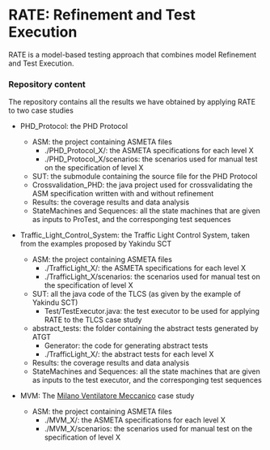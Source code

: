 # RATE: Refinement and Test Execution 

RATE is a model-based testing approach that combines model Refinement and Test Execution.

### Repository content

The repository contains all the results we have obtained by applying RATE to two case studies

* PHD_Protocol: the PHD Protocol
  * ASM: the project containing ASMETA files
	* ./PHD_Protocol_X/: the ASMETA specifications for each level X
	* ./PHD_Protocol_X/scenarios: the scenarios used for manual test on the specification of level X
  * SUT: the submodule containing the source file for the PHD Protocol
  * Crossvalidation_PHD: the java project used for crossvalidating the ASM specification written with and without refinement
  * Results: the coverage results and data analysis
  * StateMachines and Sequences: all the state machines that are given as inputs to ProTest, and the corresponging test sequences   

* Traffic_Light_Control_System: the Traffic Light Control System, taken from the examples proposed by Yakindu SCT 
  * ASM: the project containing ASMETA files
	* ./TrafficLight_X/: the ASMETA specifications for each level X
	* ./TrafficLight_X/scenarios: the scenarios used for manual test on the specification of level X
  * SUT: all the java code of the TLCS (as given by the example of Yakindu SCT)
	* Test/TestExecutor.java: the test executor to be used for applying RATE to the TLCS case study
  * abstract_tests: the folder containing the abstract tests generated by ATGT
	* Generator: the code for generating abstract tests
	* ./TrafficLight_X/: the abstract tests for each level X
  * Results: the coverage results and data analysis
  * StateMachines and Sequences: all the state machines that are given as inputs to the test executor, and the corresponging test sequences 

* MVM: The [Milano Ventilatore Meccanico](http://mvm.care/it/home-it/) case study 
  * ASM: the project containing ASMETA files
	* ./MVM_X/: the ASMETA specifications for each level X
	* ./MVM_X/scenarios: the scenarios used for manual test on the specification of level X